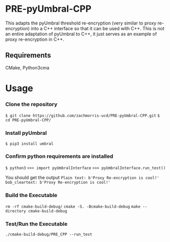 # PRE-pyUmbral-CPP

This adapts the pyUmbral threshold re-encryption (very similar to proxy re-encryption) into a C++ interface so that it can be used with C++. This is not an entire adaptation of pyUmbral to C++, it just serves as an example of proxy re-encryption in C++. 

## Requirements
CMake, Python3cma

# Usage

### Clone the repository
`$ git clone https://github.com/zachmorris-ucd/PRE-pyUmbral-CPP.git`
`$ cd PRE-pyUmbral-CPP/`

### Install pyUmbral
`$ pip3 install umbral`

### Confirm python requirements are installed
`$ python3`
`>>> import pyUmbralInterface`
`>>> pyUmbralInterface.run_test()`

You should get the output
`Plain text: b'Proxy Re-encryption is cool!'`
`bob_cleartext: b'Proxy Re-encryption is cool!'`

### Build the Executable
`rm -rf cmake-build-debug/`
`cmake -S. -Bcmake-build-debug`
`make --directory cmake-build-debug`

### Test/Run the Executable
`./cmake-build-debug/PRE_CPP --run_test`

